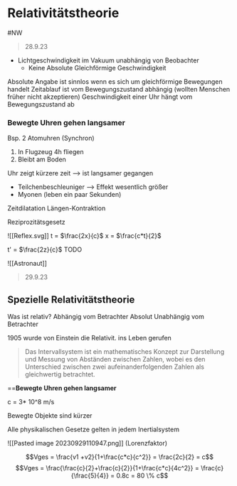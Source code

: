 # Relativitätstheorie
#NW 

>28.9.23

- Lichtgeschwindigkeit im Vakuum unabhängig von Beobachter
	- Keine Absolute Gleichförmige Geschwindigkeit

Absolute Angabe ist sinnlos wenn es sich um gleichförmige Bewegungen handelt
Zeitablauf ist vom Bewegungszustand abhängig (wollten Menschen früher nicht akzeptieren)
Geschwindigkeit einer Uhr hängt vom Bewegungszustand ab
### **Bewegte Uhren gehen langsamer**

Bsp. 2 Atomuhren (Synchron)

1. In Flugzeug 4h fliegen
2. Bleibt am Boden

Uhr zeigt kürzere zeit --> ist langsamer gegangen

- Teilchenbeschleuniger --> Effekt wesentlich größer
- Myonen (leben ein paar Sekunden)

Zeitdilatation
Längen-Kontraktion

Reziprozitätsgesetz

![[Reflex.svg]]
t = $\frac{2x}{c}$
x = $\frac{c*t}{2}$

t' = $\frac{2z}{c}$
TODO 

![[Astronaut]]


>29.9.23
## Spezielle Relativitätstheorie

Was ist relativ?
	Abhängig vom Betrachter
Absolut
	Unabhängig vom Betrachter

1905 wurde von Einstein die Relativit. ins Leben gerufen

>Das Intervallsystem ist ein mathematisches Konzept zur Darstellung und Messung von Abständen zwischen Zahlen, wobei es den Unterschied zwischen zwei aufeinanderfolgenden Zahlen als gleichwertig betrachtet.

==**Bewegte Uhren gehen langsamer**

c = 3* 10^8 m/s

Bewegte Objekte sind kürzer

Alle physikalischen Gesetze gelten in jedem Inertialsystem

![[Pasted image 20230929110947.png]]
(Lorenzfaktor)

$$Vges = \frac{v1 +v2}{1+\frac{c*c}{c^2}} = \frac{2c}{2} = c$$
$$Vges = \frac{\frac{c}{2}+\frac{c}{2}}{1+\frac{c*c}{4c^2}} = \frac{c}{\frac{5}{4}} = 0.8c = 80 \% c$$
